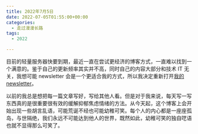```yaml
---
title: 2022年7月5日
date: 2022-07-05T01:55:00+00:00
categories:
  - 走过漫漫长路
tags:
  - 2022

---
```

目前的轻量服务器快要到期，最近一直在尝试更经济的博客方式，一直难以找到一个满意的。鉴于自己的更新频率其实并不高，同时自己的内容大部分和技术 IT 无关，我想可能 newsletter 会是一个更适合我的方式，所以我决定重新打开[我的newsletter][1]。

以前的我总是想把每一篇文章写好，写给其他人看。但是对于我来说，每天写一写东西真的是很重要很有效的缓解抑郁焦虑情绪的方法。从今天起，这个博客上会开始出现一些胡言乱语，可能荒诞不经也可能幼稚可笑。每个人的内心都是一座座孤岛，与世隔绝，我们永远不可能达到他人的世界，既然如此，幼稚可笑的独自呓语也就不显得那么可笑了。

 [1]: https://oceanum.zhubai.love/